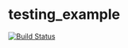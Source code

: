 # testing_example
[![Build Status](https://travis-ci.com/Jakub-Bielawski/testing_example.svg?branch=master)](https://travis-ci.com/Jakub-Bielawski/testing_example)
